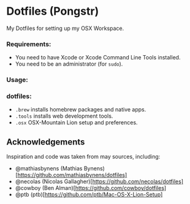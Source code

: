 Dotfiles (Pongstr)
==================

My Dotfiles for setting up my OSX Workspace.

### Requirements:

  - You need to have Xcode or Xcode Command Line Tools installed.
  - You need to be an administrator (for ```sudo```).
  
### Usage:
  


### dotfiles:

  - ```.brew```  installs homebrew packages and native apps.
  - ```.tools``` installs web development tools.
  - ```.osx```   OSX-Mountain Lion setup and preferences.

**Acknowledgements**
------------------
Inspiration and code was taken from may sources, including:
  
  - @mathiasbynens (Mathias Bynens)[https://github.com/mathiasbynens/dotfiles]
  - @necolas       (Nicolas Gallagher)[https://github.com/necolas/dotfiles]
  - @cowboy        (Ben Alman)[https://github.com/cowboy/dotfiles]
  - @ptb           (ptb)[https://github.com/ptb/Mac-OS-X-Lion-Setup]
